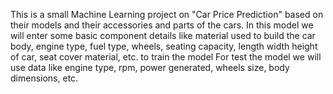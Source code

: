 This is a small Machine Learning project on "Car Price Prediction" based on their models and their accessories and parts of the cars. 
In this model we will enter some basic component details like material used to build the car body, engine type, fuel type, wheels, seating capacity, length width height of car, seat cover material, etc. to train the model
For test the model we will use data like engine type, rpm, power generated, wheels size, body dimensions, etc.

